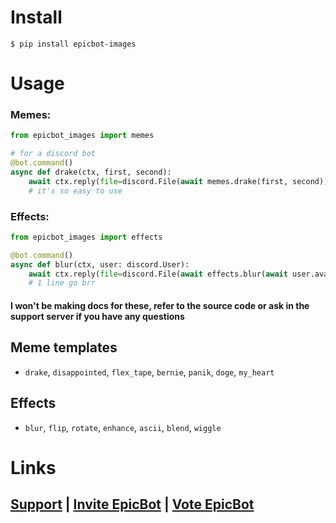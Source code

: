 # Install

```shell
$ pip install epicbot-images
```

# Usage

### Memes:
```py
from epicbot_images import memes

# for a discord bot
@bot.command()
async def drake(ctx, first, second):
    await ctx.reply(file=discord.File(await memes.drake(first, second)))
    # it's so easy to use
```
### Effects:
```py
from epicbot_images import effects

@bot.command()
async def blur(ctx, user: discord.User):
    await ctx.reply(file=discord.File(await effects.blur(await user.avatar.read())))
    # 1 line go brr
```

#### I won't be making docs for these, refer to the source code or ask in the support server if you have any questions

## Meme templates
- `drake`, `disappointed`, `flex_tape`, `bernie`, `panik`, `doge`, `my_heart`
## Effects
- `blur`, `flip`, `rotate`, `enhance`, `ascii`, `blend`, `wiggle`

# Links
## [Support](https://discord.gg/Zj7h8Fp) | [Invite EpicBot](https://epic-bot.com/invite) | [Vote EpicBot](https://epic-bot.com/vote)